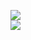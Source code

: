 [![](https://img.shields.io/badge/Made%20With-Github%20Spray-lightgrey.svg?style=for-the-badge&logo=github)](https://github.com/Annihil/github-spray#22923)  
[![](https://i.imgur.com/2DrTn0Z.gif)](https://github.com/Annihil/github-spray)
